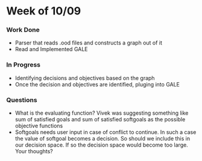 # Week of 10/09

### Work Done
* Parser that reads .ood files and constructs a graph out of it
* Read and Implemented GALE

### In Progress
* Identifying decisions and objectives based on the graph
* Once the decision and objectives are identified, pluging into GALE

### Questions
* What is the evaluating function? Vivek was suggesting something like sum of satisfied goals and sum of satisfied 
softgoals as the possible objective functions
* Softgoals needs user input in case of conflict to continue. In such a case the value of softgoal becomes a decision. 
So should we include this in our decision space. If so the decision space would become too large. Your thoughts?

